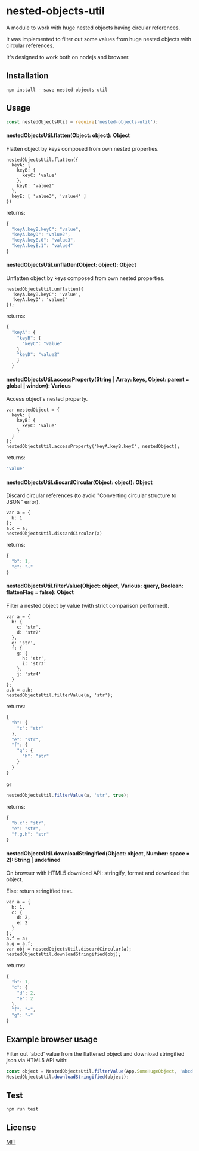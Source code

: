 # nested-objects-util

A module to work with huge nested objects having circular references.

It was implemented to filter out some values from huge nested objects with circular references.

It's designed to work both on nodejs and browser.

## Installation

```
npm install --save nested-objects-util
```

## Usage

```js
const nestedObjectsUtil = require('nested-objects-util');
```

#### nestedObjectsUtil.flatten(Object: object): Object

Flatten object by keys composed from own nested properties.

```
nestedObjectsUtil.flatten({
  keyA: {
    keyB: {
      keyC: 'value'
    },
    keyD: 'value2'
  },
  keyE: [ 'value3', 'value4' ]
})
```

returns:

```js
{
  "keyA.keyB.keyC": "value",
  "keyA.keyD": "value2",
  "keyA.keyE.0": "value3",
  "keyA.keyE.1": "value4"
}
```

#### nestedObjectsUtil.unflatten(Object: object): Object

Unflatten object by keys composed from own nested properties.

```
nestedObjectsUtil.unflatten({
  'keyA.keyB.keyC': 'value',
  'keyA.keyD': 'value2'
});
```

returns:

```js
{
  "keyA": {
    "keyB": {
      "keyC": "value"
    },
    "keyD": "value2"
    }
  }
```

#### nestedObjectsUtil.accessProperty(String | Array: keys, Object: parent = global | window): Various

Access object's nested property.

```
var nestedObject = {
  keyA: {
    keyB: {
      keyC: 'value'
    }
  }
};
nestedObjectsUtil.accessProperty('keyA.keyB.keyC', nestedObject);
```

returns:

```js
"value"
```

#### nestedObjectsUtil.discardCircular(Object: object): Object

Discard circular references (to avoid "Converting circular structure to JSON" error).

```
var a = {
  b: 1
};
a.c = a;
nestedObjectsUtil.discardCircular(a)
```

returns:

```js
{
  "b": 1,
  "c": "~"
}
```

#### nestedObjectsUtil.filterValue(Object: object, Various: query, Boolean: flattenFlag = false): Object

Filter a nested object by value (with strict comparison performed).

```
var a = {
  b: {
    c: 'str',
    d: 'str2'
  },
  e: 'str',
  f: {
    g: {
      h: 'str',
      i: 'str3'
    },
    j: 'str4'
  }
};
a.k = a.b;
nestedObjectsUtil.filterValue(a, 'str');
```

returns:

```js
{
  "b": {
    "c": "str"
  },
  "e": "str",
  "f": {
    "g": {
      "h": "str"
    }
  }
}
```

or

```js
nestedObjectsUtil.filterValue(a, 'str', true);
```

returns:

```js
{
  "b.c": "str",
  "e": "str",
  "f.g.h": "str"
}
```

#### nestedObjectsUtil.downloadStringified(Object: object, Number: space = 2): String | undefined

On browser with HTML5 download API: stringify, format and download the object.

Else: return stringified text. 

```
var a = {
  b: 1,
  c: {
    d: 2,
    e: 2
  }
};
a.f = a;
a.g = a.f;
var obj = nestedObjectsUtil.discardCircular(a);
nestedObjectsUtil.downloadStringified(obj);
```

returns:

```js
{
  "b": 1,
  "c": {
    "d": 2,
    "e": 2
  },
  "f": "~",
  "g": "~"
}
```

## Example browser usage

Filter out 'abcd' value from the flattened object and download stringified json via HTML5 API with:

```js
const object = NestedObjectsUtil.filterValue(App.SomeHugeObject, 'abcd', true);
NestedObjectsUtil.downloadStringified(object);
```

## Test

```
npm run test
```

## License

[MIT](LICENSE)
